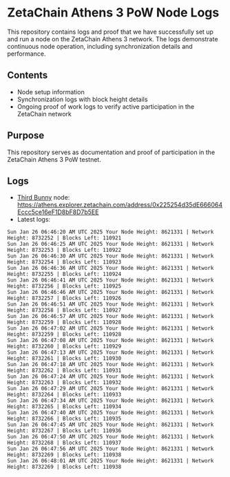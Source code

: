 # ZetaChain Athens 3 PoW Node Logs
This repository contains logs and proof that we have successfully set up and run a node on the ZetaChain Athens 3 network. The logs demonstrate continuous node operation, including synchronization details and performance.

## Contents
- Node setup information
- Synchronization logs with block height details
- Ongoing proof of work logs to verify active participation in the ZetaChain network

## Purpose
This repository serves as documentation and proof of participation in the ZetaChain Athens 3 PoW testnet.

## Logs

- [Third Bunny](https://thirdbunny.xyz/) node: https://athens.explorer.zetachain.com/address/0x225254d35dE666064Eccc5ce16eF1D8bF8D7b5EE
- Latest logs:
```
Sun Jan 26 06:46:20 AM UTC 2025 Your Node Height: 8621331 | Network Height: 8732252 | Blocks Left: 110921
Sun Jan 26 06:46:25 AM UTC 2025 Your Node Height: 8621331 | Network Height: 8732253 | Blocks Left: 110922
Sun Jan 26 06:46:30 AM UTC 2025 Your Node Height: 8621331 | Network Height: 8732254 | Blocks Left: 110923
Sun Jan 26 06:46:36 AM UTC 2025 Your Node Height: 8621331 | Network Height: 8732255 | Blocks Left: 110924
Sun Jan 26 06:46:41 AM UTC 2025 Your Node Height: 8621331 | Network Height: 8732256 | Blocks Left: 110925
Sun Jan 26 06:46:46 AM UTC 2025 Your Node Height: 8621331 | Network Height: 8732257 | Blocks Left: 110926
Sun Jan 26 06:46:51 AM UTC 2025 Your Node Height: 8621331 | Network Height: 8732258 | Blocks Left: 110927
Sun Jan 26 06:46:57 AM UTC 2025 Your Node Height: 8621331 | Network Height: 8732259 | Blocks Left: 110928
Sun Jan 26 06:47:02 AM UTC 2025 Your Node Height: 8621331 | Network Height: 8732259 | Blocks Left: 110928
Sun Jan 26 06:47:08 AM UTC 2025 Your Node Height: 8621331 | Network Height: 8732260 | Blocks Left: 110929
Sun Jan 26 06:47:13 AM UTC 2025 Your Node Height: 8621331 | Network Height: 8732261 | Blocks Left: 110930
Sun Jan 26 06:47:18 AM UTC 2025 Your Node Height: 8621331 | Network Height: 8732262 | Blocks Left: 110931
Sun Jan 26 06:47:24 AM UTC 2025 Your Node Height: 8621331 | Network Height: 8732263 | Blocks Left: 110932
Sun Jan 26 06:47:29 AM UTC 2025 Your Node Height: 8621331 | Network Height: 8732264 | Blocks Left: 110933
Sun Jan 26 06:47:34 AM UTC 2025 Your Node Height: 8621331 | Network Height: 8732265 | Blocks Left: 110934
Sun Jan 26 06:47:40 AM UTC 2025 Your Node Height: 8621331 | Network Height: 8732266 | Blocks Left: 110935
Sun Jan 26 06:47:45 AM UTC 2025 Your Node Height: 8621331 | Network Height: 8732267 | Blocks Left: 110936
Sun Jan 26 06:47:50 AM UTC 2025 Your Node Height: 8621331 | Network Height: 8732268 | Blocks Left: 110937
Sun Jan 26 06:47:56 AM UTC 2025 Your Node Height: 8621331 | Network Height: 8732269 | Blocks Left: 110938
Sun Jan 26 06:48:01 AM UTC 2025 Your Node Height: 8621331 | Network Height: 8732269 | Blocks Left: 110938
```
